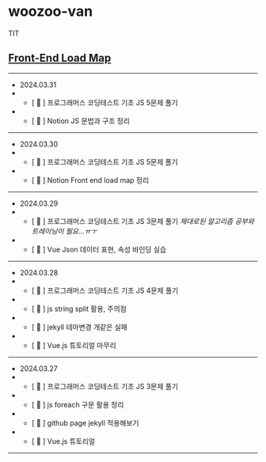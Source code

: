 # woozoo-van

TIT

## [Front-End Load Map](https://www.notion.so/Van-Woozoo-b653cb37e2a94f34a47ec8bef0ae35db?pvs=4)

---

- 2024.03.31
- - [ :blue_heart: ] 프로그래머스 코딩테스트 기초 JS 5문제 풀기
- - [ :blue_heart: ] Notion JS 문법과 구조 정리

---

- 2024.03.30
- - [ :blue_heart: ] 프로그래머스 코딩테스트 기초 JS 5문제 풀기
- - [ :blue_heart: ] Notion Front end load map 정리

---

- 2024.03.29
- - [ :blue_heart: ] 프로그래머스 코딩테스트 기초 JS 3문제 풀기
*제대로된 알고리즘 공부와 트레이닝이 필요...ㅠㅜ*
- - [ :blue_heart: ] Vue Json 데이터 표현, 속성 바인딩 실습

---

- 2024.03.28
- - [ :blue_heart: ] 프로그래머스 코딩테스트 기초 JS 4문제 풀기
- - [ :blue_heart: ] js string split 활용, 주의점
- - [ :blue_heart: ] jekyll 테마변경 개같은 실패
- - [ :blue_heart: ] Vue.js 튜토리얼 마무리

---

- 2024.03.27
- - [ :blue_heart: ] 프로그래머스 코딩테스트 기초 JS 3문제 풀기
- - [ :blue_heart: ] js foreach 구문 활용 정리
- - [ :blue_heart: ] github page jekyll 적용해보기
- - [ :blue_heart: ] Vue.js 튜토리얼

---

